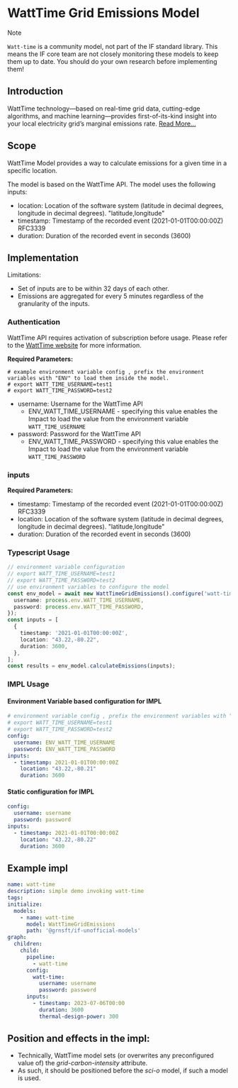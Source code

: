 # WattTime Grid Emissions Model

> [!NOTE]
> `Watt-time` is a community model, not part of the IF standard library. This means the IF core team are not closely monitoring these models to keep them up to date. You should do your own research before implementing them!

## Introduction

WattTime technology—based on real-time grid data, cutting-edge algorithms, and machine learning—provides first-of-its-kind insight into your local electricity grid’s marginal emissions rate. [Read More...](https://www.watttime.org/api-documentation/#introduction)


## Scope

WattTime Model provides a way to calculate emissions for a given time in a specific location.

The model is based on the WattTime API. The model uses the following inputs:
* location: Location of the software system (latitude in decimal degrees, longitude in decimal degrees). "latitude,longitude"
* timestamp: Timestamp of the recorded event (2021-01-01T00:00:00Z) RFC3339
* duration: Duration of the recorded event in seconds (3600)


## Implementation

Limitations:
* Set of inputs are to be within 32 days of each other.
* Emissions are aggregated for every 5 minutes regardless of the granularity of the inputs.

### Authentication


WattTime API requires activation of subscription before usage. Please refer to the [WattTime website](https://www.watttime.org/get-the-data/data-plans/) for more information.

**Required Parameters:**
```
# example environment variable config , prefix the environment variables with "ENV" to load them inside the model.
# export WATT_TIME_USERNAME=test1
# export WATT_TIME_PASSWORD=test2
```
* username: Username for the WattTime API
  * ENV_WATT_TIME_USERNAME - specifying this value enables the Impact to load the value from the environment variable `WATT_TIME_USERNAME`
* password: Password for the WattTime API
  * ENV_WATT_TIME_PASSWORD - specifying this value enables the Impact to load the value from the environment variable `WATT_TIME_PASSWORD`


### inputs

**Required Parameters:**
* timestamp: Timestamp of the recorded event (2021-01-01T00:00:00Z) RFC3339
* location: Location of the software system (latitude in decimal degrees, longitude in decimal degrees). "latitude,longitude"
* duration: Duration of the recorded event in seconds (3600)

### Typescript Usage
```typescript
// environment variable configuration
// export WATT_TIME_USERNAME=test1
// export WATT_TIME_PASSWORD=test2
// use environment variables to configure the model
const env_model = await new WattTimeGridEmissions().configure('watt-time', {
  username: process.env.WATT_TIME_USERNAME,
  password: process.env.WATT_TIME_PASSWORD,
});
const inputs = [
  {
    timestamp: '2021-01-01T00:00:00Z',
    location: "43.22,-80.22",
    duration: 3600,
  },
];
const results = env_model.calculateEmissions(inputs);
```

### IMPL Usage
#### Environment Variable based configuration for IMPL
```yaml
# environment variable config , prefix the environment variables with "ENV" to load them inside the model.
# export WATT_TIME_USERNAME=test1
# export WATT_TIME_PASSWORD=test2
config:
  username: ENV_WATT_TIME_USERNAME
  password: ENV_WATT_TIME_PASSWORD
inputs:
  - timestamp: 2021-01-01T00:00:00Z
    location: "43.22,-80.21"
    duration: 3600
```
#### Static configuration for IMPL
```yaml
config:
  username: username
  password: password
inputs:
  - timestamp: 2021-01-01T00:00:00Z
    location: "43.22,-80.22"
    duration: 3600
```



## Example impl

```yaml
name: watt-time
description: simple demo invoking watt-time
tags:
initialize:
  models:
    - name: watt-time
      model: WattTimeGridEmissions
      path: '@grnsft/if-unofficial-models'
graph:
  children:
    child:
      pipeline:
        - watt-time
      config:
        watt-time:
          username: username
          password: password
      inputs:
        - timestamp: 2023-07-06T00:00
          duration: 3600
          thermal-design-power: 300
```
## Position and effects in the impl:
* Technically, WattTime model sets (or overwrites any preconfigured value of) the *grid-carbon-intensity* attribute.
* As such, it should be positioned before the *sci-o* model, if such a model is used.
